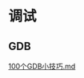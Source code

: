 # 调试

## GDB

[100个GDB小技巧.md](https://github.com/niu0217/Documents/blob/main/C%2B%2B/Debug/GDB/100个GDB小技巧.md)

